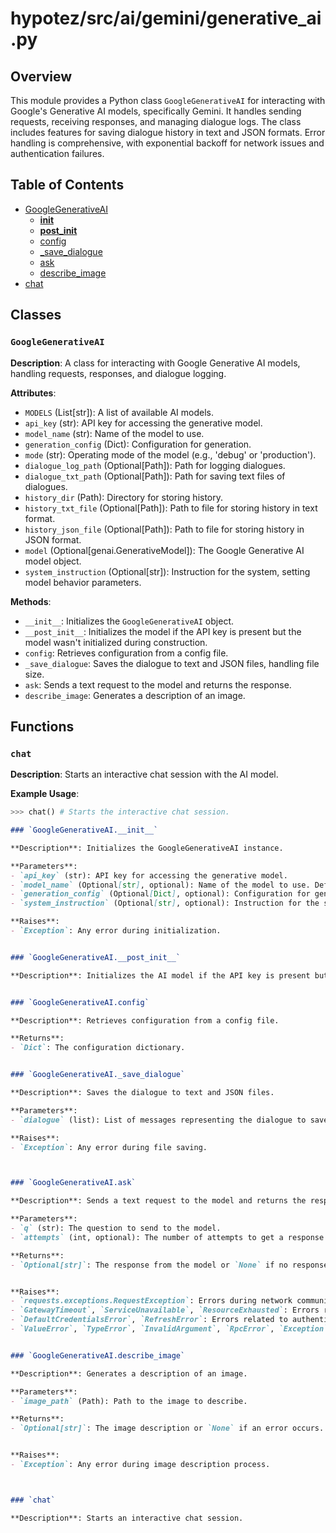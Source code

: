 # hypotez/src/ai/gemini/generative_ai.py

## Overview

This module provides a Python class `GoogleGenerativeAI` for interacting with Google's Generative AI models, specifically Gemini. It handles sending requests, receiving responses, and managing dialogue logs.  The class includes features for saving dialogue history in text and JSON formats.  Error handling is comprehensive, with exponential backoff for network issues and authentication failures.

## Table of Contents

* [GoogleGenerativeAI](#googlegenerativeai)
    * [__init__](#__init__)
    * [__post_init__](#__post_init__)
    * [config](#config)
    * [_save_dialogue](#_save_dialogue)
    * [ask](#ask)
    * [describe_image](#describe_image)
* [chat](#chat)


## Classes

### `GoogleGenerativeAI`

**Description**: A class for interacting with Google Generative AI models, handling requests, responses, and dialogue logging.

**Attributes**:
- `MODELS` (List[str]): A list of available AI models.
- `api_key` (str): API key for accessing the generative model.
- `model_name` (str): Name of the model to use.
- `generation_config` (Dict): Configuration for generation.
- `mode` (str): Operating mode of the model (e.g., 'debug' or 'production').
- `dialogue_log_path` (Optional[Path]): Path for logging dialogues.
- `dialogue_txt_path` (Optional[Path]): Path for saving text files of dialogues.
- `history_dir` (Path): Directory for storing history.
- `history_txt_file` (Optional[Path]): Path to file for storing history in text format.
- `history_json_file` (Optional[Path]): Path to file for storing history in JSON format.
- `model` (Optional[genai.GenerativeModel]): The Google Generative AI model object.
- `system_instruction` (Optional[str]): Instruction for the system, setting model behavior parameters.

**Methods**:

- `__init__`: Initializes the `GoogleGenerativeAI` object.
- `__post_init__`: Initializes the model if the API key is present but the model wasn't initialized during construction.
- `config`: Retrieves configuration from a config file.
- `_save_dialogue`: Saves the dialogue to text and JSON files, handling file size.
- `ask`: Sends a text request to the model and returns the response.
- `describe_image`: Generates a description of an image.


## Functions

### `chat`

**Description**: Starts an interactive chat session with the AI model.

**Example Usage**:
```python
>>> chat() # Starts the interactive chat session.
```


```markdown
### `GoogleGenerativeAI.__init__`

**Description**: Initializes the GoogleGenerativeAI instance.

**Parameters**:
- `api_key` (str): API key for accessing the generative model.
- `model_name` (Optional[str], optional): Name of the model to use. Defaults to "gemini-1.5-flash-8b".
- `generation_config` (Optional[Dict], optional): Configuration for generation. Defaults to `{"response_mime_type": "text/plain"}`.
- `system_instruction` (Optional[str], optional): Instruction for the system. Defaults to `None`.

**Raises**:
- `Exception`: Any error during initialization.


### `GoogleGenerativeAI.__post_init__`

**Description**: Initializes the AI model if the API key is present but the model wasn't initialized during construction.


### `GoogleGenerativeAI.config`

**Description**: Retrieves configuration from a config file.

**Returns**:
- `Dict`: The configuration dictionary.


### `GoogleGenerativeAI._save_dialogue`

**Description**: Saves the dialogue to text and JSON files.

**Parameters**:
- `dialogue` (list): List of messages representing the dialogue to save.

**Raises**:
- `Exception`: Any error during file saving.



### `GoogleGenerativeAI.ask`

**Description**: Sends a text request to the model and returns the response.

**Parameters**:
- `q` (str): The question to send to the model.
- `attempts` (int, optional): The number of attempts to get a response. Defaults to 15.

**Returns**:
- `Optional[str]`: The response from the model or `None` if no response was received after multiple attempts.


**Raises**:
- `requests.exceptions.RequestException`: Errors during network communication.
- `GatewayTimeout`, `ServiceUnavailable`, `ResourceExhausted`: Errors related to service availability or resource limits.
- `DefaultCredentialsError`, `RefreshError`: Errors related to authentication.
- `ValueError`, `TypeError`, `InvalidArgument`, `RpcError`, `Exception`: General errors during model interaction.


### `GoogleGenerativeAI.describe_image`

**Description**: Generates a description of an image.

**Parameters**:
- `image_path` (Path): Path to the image to describe.

**Returns**:
- `Optional[str]`: The image description or `None` if an error occurs.


**Raises**:
- `Exception`: Any error during image description process.



### `chat`

**Description**: Starts an interactive chat session.

```
```
```
```